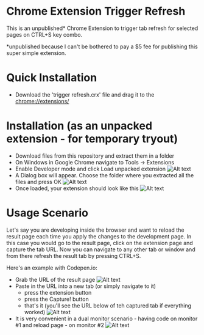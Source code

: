 Chrome Extension Trigger Refresh
================================

This is an unpublished* Chrome Extension to trigger tab refresh for selected pages on CTRL+S key combo.

*unpublished because I can't be bothered to pay a $5 fee for publishing this super simple extension.

Quick Installation
================================

* Download the 'trigger refresh.crx' file and drag it to the [chrome://extensions/](chrome://extensions/)



Installation (as an unpacked extension - for temporary tryout)
================================

* Download files from this repository and extract them in a folder
* On Windows in Google Chrome navigate to Tools -> Extensions
* Enable Developer mode and click Load unpacked extension
![Alt text](http://i.imgur.com/Gedglp3.png)
* A Dialog box will appear. Choose the folder where you extracted all the files and press OK
![Alt text](http://i.imgur.com/MjZbXGo.png)
* Once loaded, your extension should look like this
![Alt text](http://i.imgur.com/QT9MMt6.png)

Usage Scenario
================================
Let's say you are developing inside the browser and want to reload the result page each time you apply the changes to the development page.
In this case you would go to the result page, click on the extension page and capture the tab URL. Now you can navigate to any other tab or window and from there refresh the result tab by pressing CTRL+S.

Here's an example with Codepen.io:

* Grab the URL of the result page
![Alt text](http://i.imgur.com/wKt1qUY.png)
* Paste in the URL into a new tab (or simply navigate to it)
  * press the extension button
  * press the Capture! button
  * that's it (you'll see the URL below of teh captured tab if everything worked)
![Alt text](http://i.imgur.com/xB2uxt7.png)
* It is very convenient in a dual monitor scenario - having code on monitor #1 and reload page - on monitor #2
![Alt text](http://i.imgur.com/Ihsk1zJ.png)
